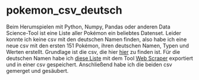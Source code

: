 # pokemon_csv_deutsch
Beim Herumspielen mit Python, Numpy, Pandas oder anderen Data Science-Tool ist eine Liste aller Pokémon ein beliebtes Datenset. Leider konnte ich keine csv mit den deutschen Namen finden, also habe ich eine neue csv mit den ersten 151 Pokémon, ihren deutschen Namen, Typen und Werten erstellt.
Grundlage ist die csv, die hier [hier](https://gist.github.com/armgilles/194bcff35001e7eb53a2a8b441e8b2c6) zu finden ist.
Für die deutschen Namen habe ich [diese Liste](https://pokewiki.de/Pok%C3%A9mon-Liste) mit dem Tool [Web Scraper](https://www.webscraper.io/) exportiert und in einer csv gespeichert.
Anschließend habe ich die beiden csv gemerget und gesäubert.
